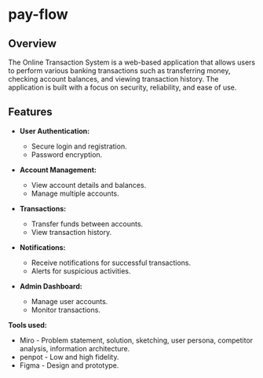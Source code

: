 # pay-flow

## Overview

The Online Transaction System is a web-based application that allows users to perform various banking transactions such as transferring money, checking account balances, and viewing transaction history. 
The application is built with a focus on security, reliability, and ease of use.

## Features

- **User Authentication:**
  - Secure login and registration.
  - Password encryption.

- **Account Management:**
  - View account details and balances.
  - Manage multiple accounts.

- **Transactions:**
  - Transfer funds between accounts.
  - View transaction history.

- **Notifications:**
  - Receive notifications for successful transactions.
  - Alerts for suspicious activities.

- **Admin Dashboard:**
  - Manage user accounts.
  - Monitor transactions.

 **Tools used:**
  - Miro    - Problem statement, solution, sketching, user persona, competitor analysis, information architecture.
  - penpot  - Low and high fidelity.
  - Figma   - Design and prototype.
